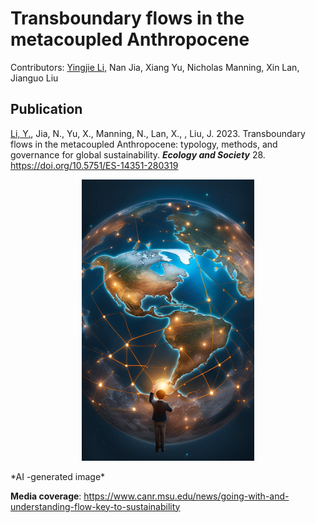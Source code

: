 

# Transboundary flows in the metacoupled Anthropocene


Contributors: [Yingjie Li](https://github.com/Yingjie4Science), Nan Jia, Xiang Yu, Nicholas Manning, Xin Lan, Jianguo Liu


## Publication

[Li, Y.](https://github.com/Yingjie4Science), Jia, N., Yu, X., Manning, N., Lan, X., , Liu, J. 2023. Transboundary flows in the metacoupled Anthropocene: typology, methods, and governance for global sustainability. ***Ecology and Society*** 28. https://doi.org/10.5751/ES-14351-280319



<p align="center">
  <img src="./docs/global_connection_Background_dreamAI.jpg", height = 450/>
</p>
*AI -generated image*


**Media coverage**: https://www.canr.msu.edu/news/going-with-and-understanding-flow-key-to-sustainability